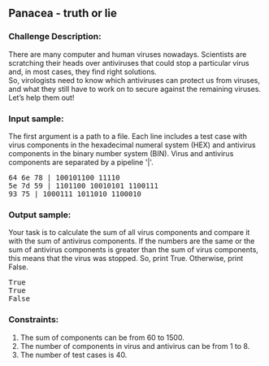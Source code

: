 <h2>Panacea - truth or lie</h2>

<h3>Challenge Description:</h3>

<p>
    There are many computer and human viruses nowadays. Scientists are scratching their heads over antiviruses that
    could stop a particular virus and, in most cases, they find right solutions. <br>
    So, virologists need to know which antiviruses can protect us from viruses, and what they still have to work on
    to secure against the remaining viruses. Let&#x2019;s help them out!
</p>

<h3>Input sample:</h3>

<p>
    The first argument is a path to a file. Each line includes a test case with virus components in the hexadecimal
    numeral system (HEX) and antivirus components in the binary number system (BIN). Virus and antivirus components
    are separated by a pipeline &apos;|&apos;.
</p>

<pre class="description-input-output">64 6e 78 | 100101100 11110
5e 7d 59 | 1101100 10010101 1100111
93 75 | 1000111 1011010 1100010</pre>

<h3>Output sample:</h3>

<p>
    Your task is to calculate the sum of all virus components and compare it with the sum of antivirus components.
    If the numbers are the same or the sum of antivirus components is greater than the sum of virus components,
    this means that the virus was stopped. So, print True. Otherwise, print False.
</p>

<pre class="description-input-output">True
True
False</pre>

<h3>Constraints:</h3>
<ol>
<li>The sum of components can be from 60 to 1500.</li>
<li>The number of components in virus and antivirus can be from 1 to 8.</li>
<li>The number of test cases is 40.</li>
</ol>